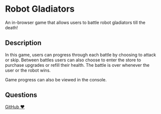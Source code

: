 # Robot Gladiators
An in-browser game that allows users to battle robot gladiators till the death!

## Description
In this game, users can progress through each battle by choosing to attack or skip. Between battles users can also choose to enter the store to purchase upgrades or refill their health. The battle is over whenever the user or the robot wins. 

Game progress can also be viewed in the console.

## Questions
[GitHub ♥️](https://github.com/nicolalenee/robot-gladiators)